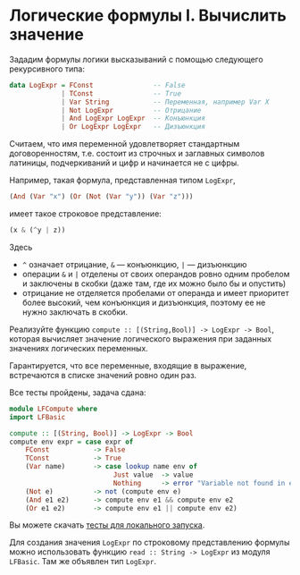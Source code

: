 # Логические формулы I. Вычислить значение

Зададим формулы логики высказываний с помощью следующего рекурсивного типа:

```hs
data LogExpr = FConst               -- False
             | TConst               -- True
             | Var String           -- Переменная, например Var X
             | Not LogExpr          -- Отрицание
             | And LogExpr LogExpr  -- Конъюнкция
             | Or LogExpr LogExpr   -- Дизъюнкция
```

Считаем, что имя переменной удовлетворяет стандартным договоренностям, т.е. состоит из строчных и заглавных символов латиницы, подчеркиваний и цифр и начинается не с цифры.

Например, такая формула, представленная типом `LogExpr`,

```hs
(And (Var "x") (Or (Not (Var "y")) (Var "z")))
```

имеет такое строковое представление:

```hs
(x & (^y | z))
```

Здесь
- `^` означает отрицание, `&` — конъюнкцию, `|` — дизъюнкцию
- операции `&` и `|` отделены от своих операндов ровно одним пробелом и заключены в скобки (даже там, где их можно было бы и опустить)
- отрицание не отделяется пробелами от операнда и имеет приоритет более высокий, чем конъюнкция и дизъюнкция, поэтому ее не нужно заключать в скобки.

Реализуйте функцию `compute :: [(String,Bool)] -> LogExpr -> Bool`, которая вычисляет значение логического выражения при заданных значениях логических переменных.

Гарантируется, что все переменные, входящие в выражение, встречаются в списке значений ровно один раз.


Все тесты пройдены, задача сдана:
```hs
module LFCompute where
import LFBasic

compute :: [(String, Bool)] -> LogExpr -> Bool
compute env expr = case expr of
    FConst           -> False
    TConst           -> True
    (Var name)       -> case lookup name env of
                          Just value  -> value
                          Nothing     -> error "Variable not found in environment"
    (Not e)          -> not (compute env e)
    (And e1 e2)      -> compute env e1 && compute env e2
    (Or e1 e2)       -> compute env e1 || compute env e2)
```

Вы можете скачать [тесты для локального запуска](LFCompute.zip).

Для создания значения `LogExpr` по строковому представлению формулы можно использовать функцию `read :: String -> LogExpr` из модуля `LFBasic`. Там же объявлен тип `LogExpr`.
